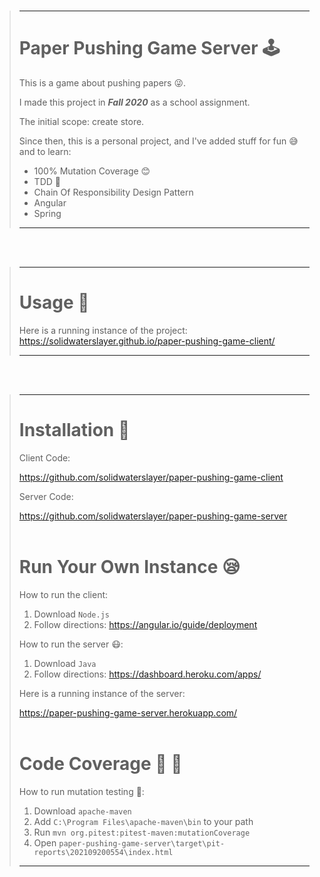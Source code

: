 <br>

> ---
> 
> # Paper Pushing Game Server :joystick:
> 
> This is a game about pushing papers :stuck_out_tongue_winking_eye:.
> 
> I made this project in **_Fall 2020_** as a school assignment.
> 
> The initial scope: create store.
> 
> Since then, this is a personal project, and I've added stuff for fun :sweat_smile: and to learn:
> 
> * 100% Mutation Coverage :blush:
> * TDD :exploding_head:
> * Chain Of Responsibility Design Pattern
> * Angular
> * Spring
>
> ---

<br>
<br>

> ---
>
> # Usage :hugs:
> 
> Here is a running instance of the project:
> https://solidwaterslayer.github.io/paper-pushing-game-client/
>
> ---

<br>
<br>

> ---
>
> # Installation :thinking:
> 
> Client Code:
> 
> https://github.com/solidwaterslayer/paper-pushing-game-client
> 
> Server Code:
> 
> https://github.com/solidwaterslayer/paper-pushing-game-server
> <br>
> <br>
> # Run Your Own Instance :sleepy:
> 
> How to run the client:
> 
> 1. Download ```Node.js```
> 2. Follow directions: https://angular.io/guide/deployment
> 
> How to run the server :mask::
> 
> 1. Download ```Java```
> 2. Follow directions: https://dashboard.heroku.com/apps/
> 
> Here is a running instance of the server:
>
> https://paper-pushing-game-server.herokuapp.com/
> <br>
> <br>
> # Code Coverage :sparkling_heart: :sparkling_heart:
> 
> How to run mutation testing :sparkling_heart::
> 
> 1. Download ```apache-maven```
> 2. Add ```C:\Program Files\apache-maven\bin``` to your path
> 3. Run ```mvn org.pitest:pitest-maven:mutationCoverage```
> 4. Open ```paper-pushing-game-server\target\pit-reports\202109200554\index.html```
>
> ---

